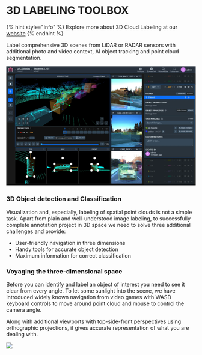 # 3D LABELING TOOLBOX

{% hint style="info" %}
 Explore more about 3D Cloud Labeling at our [website](https://supervisely.com/labeling-toolbox/3d-lidar-sensor-fusion/)
{% endhint %}

Label comprehensive 3D scenes from LiDAR or RADAR sensors with additional photo and video context, AI object tracking and point cloud segmentation.

![](3D-Point-Clouds.png)



### **3D Object detection and Classification**

Visualization and, especially, labeling of spatial point clouds is not a simple task. Apart from plain and well-understood image labeling, to successfully complete annotation project in 3D space we need to solve three additional challenges and provide:

- User-friendly navigation in three dimensions
- Handy tools for accurate object detection
- Maximum information for correct classification

### **Voyaging the three-dimensional space**
Before you can identify and label an object of interest you need to see it clear from every angle. To let some sunlight into the scene, we have introduced widely known navigation from video games with WASD keyboard controls to move around point cloud and mouse to control the camera angle.

Along with additional viewports with top-side-front perspectives using orthographic projections, it gives accurate representation of what you are dealing with.

![](Voyaging.gif)



